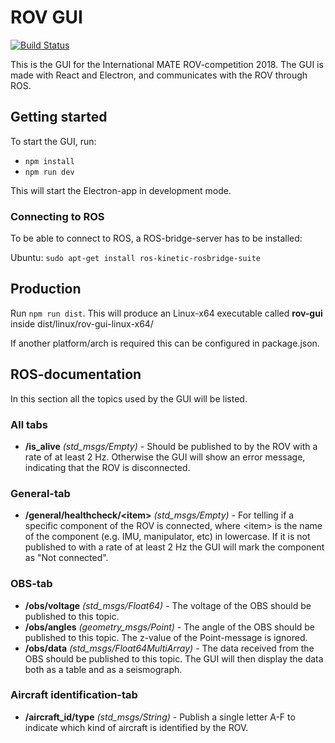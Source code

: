 # ROV GUI
[![Build Status](https://travis-ci.org/vortexntnu/rov-gui.svg?branch=master)](https://travis-ci.org/vortexntnu/rov-gui)

This is the GUI for the International MATE ROV-competition 2018.
The GUI is made with React and Electron, and communicates with the ROV through ROS.

## Getting started
To start the GUI, run:
* `npm install`
* `npm run dev`

This will start the Electron-app in development mode.

### Connecting to ROS
To be able to connect to ROS, a ROS-bridge-server has to be installed:

Ubuntu: `sudo apt-get install ros-kinetic-rosbridge-suite`

## Production
Run `npm run dist`.
This will produce an Linux-x64 executable called __rov-gui__ inside dist/linux/rov-gui-linux-x64/

If another platform/arch is required this can be configured in package.json.


## ROS-documentation
In this section all the topics used by the GUI will be listed.

### All tabs
* __/is_alive__ _(std_msgs/Empty)_ - Should be published to by the ROV with a rate of at least 2 Hz. Otherwise the GUI will show an error message, indicating that the ROV is disconnected.

### General-tab
* __/general/healthcheck/\<item>__ _(std_msgs/Empty)_ - For telling if a specific component of the ROV is connected, where \<item> is the name of the component (e.g. IMU, manipulator, etc) in lowercase. If it is not published to with a rate of at least 2 Hz the GUI will mark the component as "Not connected".

### OBS-tab
* __/obs/voltage__ _(std_msgs/Float64)_ - The voltage of the OBS should be published to this topic.
* __/obs/angles__ _(geometry_msgs/Point)_ - The angle of the OBS should be published to this topic. The z-value of the Point-message is ignored.
* __/obs/data__ _(std_msgs/Float64MultiArray)_ - The data received from the OBS should be published to this topic. The GUI will then display the data both as a table and as a seismograph.

### Aircraft identification-tab
* __/aircraft_id/type__ _(std_msgs/String)_ - Publish a single letter A-F to indicate which kind of aircraft is identified by the ROV.
